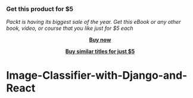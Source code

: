 
### Get this product for $5

<i>Packt is having its biggest sale of the year. Get this eBook or any other book, video, or course that you like just for $5 each</i>


<b><p align='center'>[Buy now](https://packt.link/9781800565784)</p></b>


<b><p align='center'>[Buy similar titles for just $5](https://subscription.packtpub.com/search)</p></b>


# Image-Classifier-with-Django-and-React